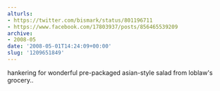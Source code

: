 ```yaml
---
alturls:
- https://twitter.com/bismark/status/801196711
- https://www.facebook.com/17803937/posts/856465539209
archive:
- 2008-05
date: '2008-05-01T14:24:09+00:00'
slug: '1209651849'
---
```


hankering for wonderful pre-packaged asian-style salad from loblaw's grocery..

